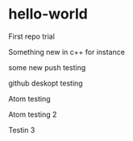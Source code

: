 # hello-world
First repo trial


Something new in c++ for instance

some new push testing

github deskopt testing

Atom testing

Atom testing 2


Testin 3
